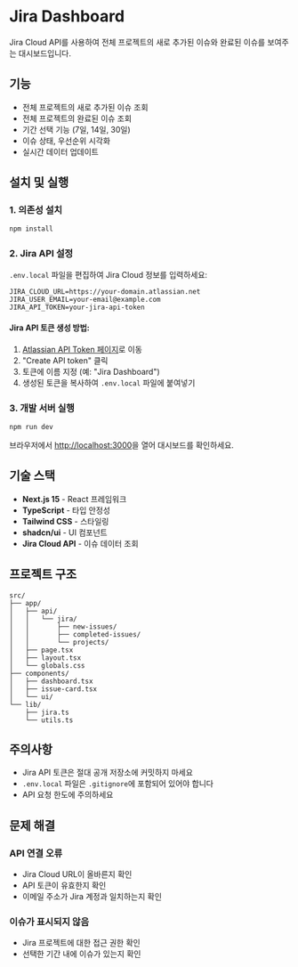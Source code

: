 # Jira Dashboard

Jira Cloud API를 사용하여 전체 프로젝트의 새로 추가된 이슈와 완료된 이슈를 보여주는 대시보드입니다.

## 기능

- 전체 프로젝트의 새로 추가된 이슈 조회
- 전체 프로젝트의 완료된 이슈 조회
- 기간 선택 기능 (7일, 14일, 30일)
- 이슈 상태, 우선순위 시각화
- 실시간 데이터 업데이트

## 설치 및 실행

### 1. 의존성 설치

```bash
npm install
```

### 2. Jira API 설정

`.env.local` 파일을 편집하여 Jira Cloud 정보를 입력하세요:

```env
JIRA_CLOUD_URL=https://your-domain.atlassian.net
JIRA_USER_EMAIL=your-email@example.com
JIRA_API_TOKEN=your-jira-api-token
```

#### Jira API 토큰 생성 방법:
1. [Atlassian API Token 페이지](https://id.atlassian.com/manage-profile/security/api-tokens)로 이동
2. "Create API token" 클릭
3. 토큰에 이름 지정 (예: "Jira Dashboard")
4. 생성된 토큰을 복사하여 `.env.local` 파일에 붙여넣기

### 3. 개발 서버 실행

```bash
npm run dev
```

브라우저에서 [http://localhost:3000](http://localhost:3000)을 열어 대시보드를 확인하세요.

## 기술 스택

- **Next.js 15** - React 프레임워크
- **TypeScript** - 타입 안정성
- **Tailwind CSS** - 스타일링
- **shadcn/ui** - UI 컴포넌트
- **Jira Cloud API** - 이슈 데이터 조회

## 프로젝트 구조

```
src/
├── app/
│   ├── api/
│   │   └── jira/
│   │       ├── new-issues/
│   │       ├── completed-issues/
│   │       └── projects/
│   ├── page.tsx
│   ├── layout.tsx
│   └── globals.css
├── components/
│   ├── dashboard.tsx
│   ├── issue-card.tsx
│   └── ui/
└── lib/
    ├── jira.ts
    └── utils.ts
```

## 주의사항

- Jira API 토큰은 절대 공개 저장소에 커밋하지 마세요
- `.env.local` 파일은 `.gitignore`에 포함되어 있어야 합니다
- API 요청 한도에 주의하세요

## 문제 해결

### API 연결 오류
- Jira Cloud URL이 올바른지 확인
- API 토큰이 유효한지 확인
- 이메일 주소가 Jira 계정과 일치하는지 확인

### 이슈가 표시되지 않음
- Jira 프로젝트에 대한 접근 권한 확인
- 선택한 기간 내에 이슈가 있는지 확인